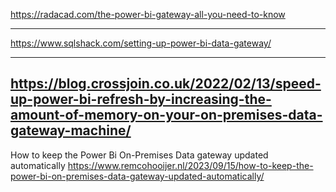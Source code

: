 https://radacad.com/the-power-bi-gateway-all-you-need-to-know

---
https://www.sqlshack.com/setting-up-power-bi-data-gateway/

---

https://blog.crossjoin.co.uk/2022/02/13/speed-up-power-bi-refresh-by-increasing-the-amount-of-memory-on-your-on-premises-data-gateway-machine/
---

How to keep the Power Bi On-Premises Data gateway updated automatically
https://www.remcohooijer.nl/2023/09/15/how-to-keep-the-power-bi-on-premises-data-gateway-updated-automatically/